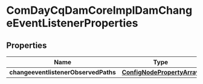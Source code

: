 

# ComDayCqDamCoreImplDamChangeEventListenerProperties

## Properties

Name | Type | Description | Notes
------------ | ------------- | ------------- | -------------
**changeeventlistenerObservedPaths** | [**ConfigNodePropertyArray**](ConfigNodePropertyArray.md) |  |  [optional]




